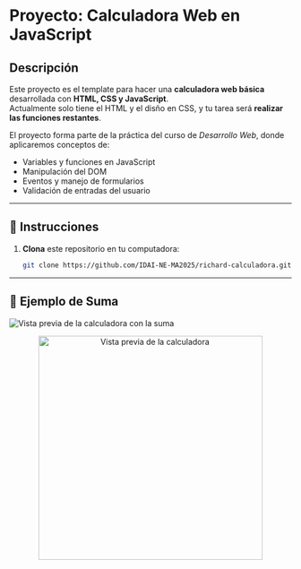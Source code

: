 # Proyecto: Calculadora Web en JavaScript

## Descripción
Este proyecto es el template para hacer una **calculadora web básica** desarrollada con **HTML, CSS y JavaScript**.  
Actualmente solo tiene el HTML y el disño en CSS, y tu tarea será **realizar las funciones restantes**.

El proyecto forma parte de la práctica del curso de *Desarrollo Web*, donde aplicaremos conceptos de:
- Variables y funciones en JavaScript  
- Manipulación del DOM  
- Eventos y manejo de formularios  
- Validación de entradas del usuario  

---

## 🚀 Instrucciones

1. **Clona** este repositorio en tu computadora:
   ```bash
   git clone https://github.com/IDAI-NE-MA2025/richard-calculadora.git

---

## 🚀 Ejemplo de Suma

![Vista previa de la calculadora con la suma ](EjemploSumaCalculadora.png)

<p align="center">
  <img src="EjemploSumaCalculadora.png" width="400" alt="Vista previa de la calculadora">
</p>
